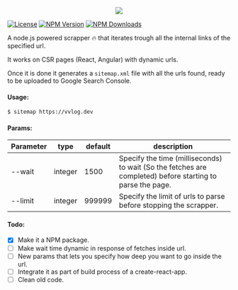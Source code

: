 <p align="center">
  <img src="https://github.com/jvidalv/node-simple-sitemap-generator/blob/master/assets/logo.png?raw=true" />
</p>

[![License](http://img.shields.io/npm/l/super-simple-sitemap-generator.svg?style=flat-square)](http://opensource.org/licenses/MIT)
[![NPM Version](http://img.shields.io/npm/v/super-simple-sitemap-generator.svg?style=flat-square)](https://npmjs.com/package/super-simple-sitemap-generator)
[![NPM Downloads](https://img.shields.io/npm/dm/super-simple-sitemap-generator.svg?style=flat-square)](https://npmjs.com/package/super-simple-sitemap-generator)


A node.js powered scrapper 🔥 that iterates trough all the internal links of the specified url.

It works on CSR pages (React, Angular) with dynamic urls.

Once it is done it generates a ``sitemap.xml`` file with all the urls found, ready to be uploaded to Google Search Console.

#### Usage:

``` bash
$ sitemap https://vvlog.dev
```

#### Params:

Parameter | type | default | description
--- | --- | --- | --- 
--wait | integer | 1500 | Specify the time (milliseconds) to wait (So the fetches are completed) before starting to parse the page.
--limit | integer | 999999 | Specify the limit of urls to parse before stopping the scrapper.

#### Todo:
* [x] Make it a NPM package.
* [ ] Make wait time dynamic in response of fetches inside url.
* [ ] New params that lets you specify how deep you want to go inside the url.
* [ ] Integrate it as part of build process of a create-react-app.
* [ ] Clean old code.